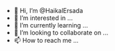 - 👋 Hi, I’m @HaikalErsada
- 👀 I’m interested in ...
- 🌱 I’m currently learning ...
- 💞️ I’m looking to collaborate on ...
- 📫 How to reach me ...

<!---
HaikalErsada/HaikalErsada is a ✨ special ✨ repository because its `README.md` (this file) appears on your GitHub profile.
You can click the Preview link to take a look at your changes.
--->
